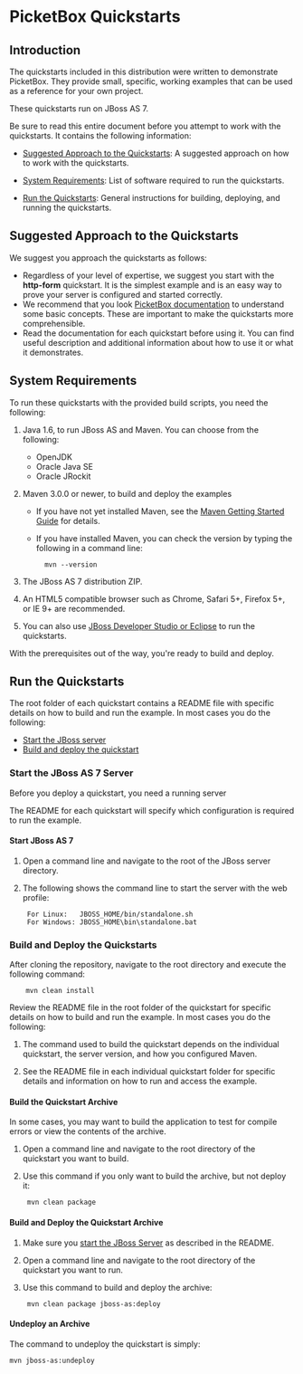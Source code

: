 PicketBox Quickstarts
==============

Introduction
-----------

The quickstarts included in this distribution were written to demonstrate PicketBox. They provide small, specific, working examples that can be used as a reference for your own project.

These quickstarts run on JBoss AS 7.

Be sure to read this entire document before you attempt to work with the quickstarts. It contains the following information:

* [Suggested Approach to the Quickstarts](#suggestedApproach): A suggested approach on how to work with the quickstarts.

* [System Requirements](#systemrequirements): List of software required to run the quickstarts.

* [Run the Quickstarts](#runningquickstarts): General instructions for building, deploying, and running the quickstarts.

<a id="suggestedApproach"></a>
Suggested Approach to the Quickstarts 
--------------------------------------

We suggest you approach the quickstarts as follows:

* Regardless of your level of expertise, we suggest you start with the **http-form** quickstart. It is the simplest example and is an easy way to prove your server is configured and started correctly.
* We recommend that you look [PicketBox documentation](https://docs.jboss.org/author/display/SECURITY/) to understand some basic concepts. These are important to make the quickstarts more comprehensible.
* Read the documentation for each quickstart before using it. You can find useful description and additional information about how to use it or what it demonstrates.

<a id="systemrequirements"></a>
System Requirements 
-------------

To run these quickstarts with the provided build scripts, you need the following:

1. Java 1.6, to run JBoss AS and Maven. You can choose from the following:
    * OpenJDK
    * Oracle Java SE
    * Oracle JRockit

2. Maven 3.0.0 or newer, to build and deploy the examples
    * If you have not yet installed Maven, see the [Maven Getting Started Guide](http://maven.apache.org/guides/getting-started/index.html) for details.
    * If you have installed Maven, you can check the version by typing the following in a command line:

            mvn --version 

3. The JBoss AS 7 distribution ZIP.

4. An HTML5 compatible browser such as Chrome, Safari 5+, Firefox 5+, or IE 9+ are recommended.

5. You can also use [JBoss Developer Studio or Eclipse](#useeclipse) to run the quickstarts.

With the prerequisites out of the way, you're ready to build and deploy.

<a id="runningquickstarts"></a>
Run the Quickstarts 
-------------------

The root folder of each quickstart contains a README file with specific details on how to build and run the example. In most cases you do the following:

* [Start the JBoss server](#startjboss)
* [Build and deploy the quickstart](#buildanddeploy)

<a id="startjboss"></a>
### Start the JBoss AS 7 Server

Before you deploy a quickstart, you need a running server 

The README for each quickstart will specify which configuration is required to run the example.

#### Start JBoss AS 7

1. Open a command line and navigate to the root of the JBoss server directory.
2. The following shows the command line to start the server with the web profile:

        For Linux:   JBOSS_HOME/bin/standalone.sh
        For Windows: JBOSS_HOME\bin\standalone.bat

<a id="buildanddeploy"></a>
### Build and Deploy the Quickstarts 

After cloning the repository, navigate to the root directory and execute the following command:

		mvn clean install

Review the README file in the root folder of the quickstart for specific details on how to build and run the example. In most cases you do the following:

1. The command used to build the quickstart depends on the individual quickstart, the server version, and how you configured Maven.

2. See the README file in each individual quickstart folder for specific details and information on how to run and access the example.

#### Build the Quickstart Archive

In some cases, you may want to build the application to test for compile errors or view the contents of the archive. 

1. Open a command line and navigate to the root directory of the quickstart you want to build.
2. Use this command if you only want to build the archive, but not deploy it:
	
		mvn clean package

#### Build and Deploy the Quickstart Archive

1. Make sure you [start the JBoss Server](#startjboss) as described in the README.
2. Open a command line and navigate to the root directory of the quickstart you want to run.
3. Use this command to build and deploy the archive:

		mvn clean package jboss-as:deploy

#### Undeploy an Archive

The command to undeploy the quickstart is simply: 

	mvn jboss-as:undeploy
